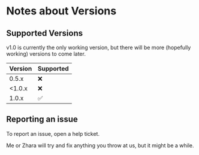 # Notes about Versions

## Supported Versions

v1.0 is currently the only working version, but there will be more (hopefully working) versions to come later.

| Version | Supported          |
| ------- | ------------------ |
| 0.5.x   | :x:                |
| <1.0.x  | :x:                |
| 1.0.x   | :white_check_mark: |


## Reporting an issue

To report an issue, open a help ticket.

Me or Zhara will try and fix anything you throw at us, but it might be a while.
